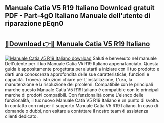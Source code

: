 ## Manuale Catia V5 R19 Italiano Download gratuit PDF - Part-4gO Italiano Manuale dell'utente di riparazione pEqn0

# <h2><a href="http://dfe1tkj.blite.top/?on=Manuale+Catia+V5+R19+Italiano">🔗Download 👉🔴 Manuale Catia V5 R19 Italiano</a></h2>

[![Manuale Catia V5 R19 Italiano download](https://i.imgur.com/lujVjoI.png)](http://dfe1tkj.blite.top/?on=Manuale+Catia+V5+R19+Italiano)
Saluti e benvenuto nel manuale Dell'utente per il tuo Manuale Catia V5 R19 Italiano appena lanciato. Questa guida è appositamente progettata per aiutarti a iniziare con il tuo prodotto e darti una conoscenza approfondita delle sue caratteristiche, funzioni e capacità. Troverai istruzioni chiare per L'installazione, L'uso, la manutenzione e la risoluzione dei problemi. Compatibile con le principali marche questo Manuale Catia V5 R19 Italiano è compatibile con le principali marche di prodotti compatibili. Con funzionalità come L'elenco delle funzionalità, il tuo nuovo Manuale Catia V5 R19 Italiano è un punto di svolta. In contatto con noi per il supporto Manuale Catia V5 R19 Italiano. In caso di domande o dubbi, non esitare a contattare il nostro team di assistenza clienti dedicato.
